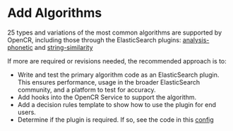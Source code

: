 # Add Algorithms

25 types and variations of the most common algorithms are supported by OpenCR, including those through the ElasticSearch plugins: [analysis-phonetic](https://www.elastic.co/guide/en/elasticsearch/plugins/current/analysis-phonetic.html) and [string-similarity](https://github.com/intrahealth/similarity-scoring)

If more are required or revisions needed, the recommended approach is to: 

* Write and test the primary algorithm code as an ElasticSearch plugin. This ensures performance, usage in the broader ElasticSearch community, and a platform to test for accuracy.
* Add hooks into the OpenCR Service to support the algorithm. 
* Add a decision rules template to show how to use the plugin for end users.
* Determine if the plugin is required. If so, see the code in this [config](https://github.com/intrahealth/client-registry/blob/master/server/lib/prerequisites.js)